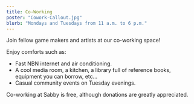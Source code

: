 ```yaml
---
title: Co-Working
poster: "Cowork-Callout.jpg"
blurb: "Mondays and Tuesdays from 11 a.m. to 6 p.m."
---
```


Join fellow game makers and artists at our co-working space!

Enjoy comforts such as:
- Fast NBN internet and air conditioning.
- A cool media room, a kitchen, a library full of reference books, equipment you can borrow, etc...
- Casual community events on Tuesday evenings.

Co-working at Sabby is free, although donations are greatly appreciated.